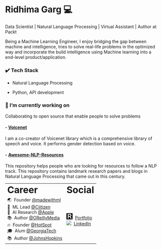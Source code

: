 # Ridhima Garg :computer:

Data Scientist | Natural Language Processing | Virtual Assistant | Author at Packt

Being a Machine Learning Engineer, I enjoy bridging the gap between machine and intelligence, tries to solve real-life problems in the optimized way and incorporate the build intelligence using Machine learning into a end-level product/application.

### :heavy_check_mark: Tech Stack 

- Natural Language Processing

- Python, API development

### 🔭 I’m currently working on 

Collaborating to open source that enable people to solve problems

#### - [Voicenet](https://github.com/Robofied/Voicenet)

I am a co-creator of Voicenet library which is a comprehensive library of speech and voice. It performs gender detection based on voice.

#### - [Awesome-NLP-Resources](https://github.com/Robofied/Awesome-NLP-Resources)

This repository helps people who are looking for resources to follow a NLP track. This repository contains landmark research papers and blogs in Natural Language Processing that came out in this century.

<table border="0">
 <tr>
    <td><b style="font-size:30px">Career</b></td>
    <td><b style="font-size:30px">Social</b></td>
 </tr>
 <tr>
   <td>
     🌏 &nbsp;Founder <a href="https://madewithml.com/" target="_blank">@madewithml</a><br>
     🏥 &nbsp;ML Lead <a href="http://ciitizen.com/" target="_blank">@Ciitizen</a><br>
     🔬 &nbsp;AI Research <a href="http://apple.com/" target="_blank">@Apple</a><br>
     📚 &nbsp;Author <a href="https://www.oreilly.com/" target="_blank">@OReillyMedia</a><br>
     🔥 &nbsp;Founder <a href="https://twitter.com/HotSpotRide" target="_blank">@HotSpot</a><br>
     🎓 &nbsp;Alum <a href="http://gatech.edu/" target="_blank">@GeorgiaTech</a><br>
     📚 &nbsp;Author <a href="http://jhu.edu/" target="_blank">@JohnsHopkins</a><br>
   </td>
   <td>
     <img width="20" src="https://github.com/ridhimagarg/ridhimagarg/blob/master/ridhima-site-favicon-square.png"> &nbsp;<a href="https://ridhimagarg.github.io/index.html" target="_blank">Portfolio</a><br>
     <img width="20" src="https://avatars3.githubusercontent.com/u/357098?s=200&v=4"> &nbsp;<a href="https://www.linkedin.com/in/ridhima-garg/" target="_blank">LinkedIn</a><br>
   </td>
 </tr>
</table>
<!--
**ridhimagarg/ridhimagarg** is a ✨ _special_ ✨ repository because its `README.md` (this file) appears on your GitHub profile.

Here are some ideas to get you started:

- 🔭 I’m currently working on ...
- 🌱 I’m currently learning ...
- 👯 I’m looking to collaborate on ...
- 🤔 I’m looking for help with ...
- 💬 Ask me about ...
- 📫 How to reach me: ...
- 😄 Pronouns: ...
- ⚡ Fun fact: ...
-->
